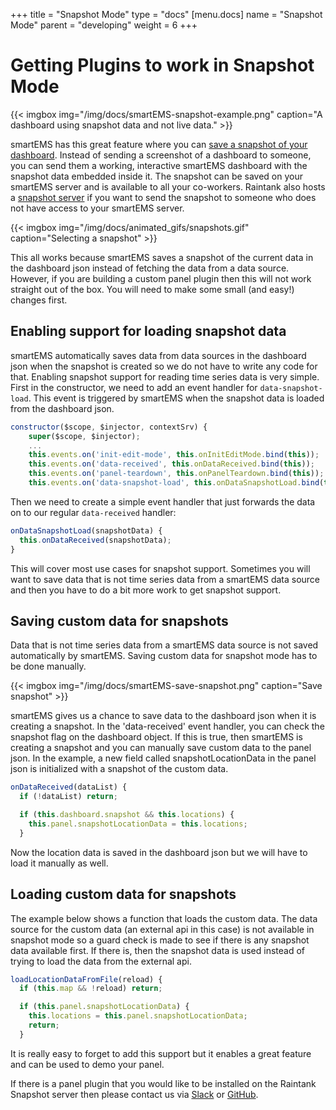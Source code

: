 +++
title = "Snapshot Mode"
type = "docs"
[menu.docs]
name = "Snapshot Mode"
parent = "developing"
weight = 6
+++

# Getting Plugins to work in Snapshot Mode

{{< imgbox img="/img/docs/smartEMS-snapshot-example.png" caption="A dashboard using snapshot data and not live data." >}}

smartEMS has this great feature where you can [save a snapshot of your dashboard](http://docs.grafana.org/reference/sharing/). Instead of sending a screenshot of a dashboard to someone, you can send them a working, interactive smartEMS dashboard with the snapshot data embedded inside it. The snapshot can be saved on your smartEMS server and is available to all your co-workers. Raintank also hosts a [snapshot server](http://snapshot.raintank.io/) if you want to send the snapshot to someone who does not have access to your smartEMS server.

{{< imgbox img="/img/docs/animated_gifs/snapshots.gif" caption="Selecting a snapshot" >}}

This all works because smartEMS saves a snapshot of the current data in the dashboard json instead of fetching the data from a data source. However, if you are building a custom panel plugin then this will not work straight out of the box. You will need to make some small (and easy!) changes first.

## Enabling support for loading snapshot data

smartEMS automatically saves data from data sources in the dashboard json when the snapshot is created so we do not have to write any code for that. Enabling snapshot support for reading time series data is very simple. First in the constructor, we need to add an event handler for `data-snapshot-load`. This event is triggered by smartEMS when the snapshot data is loaded from the dashboard json.

```javascript
constructor($scope, $injector, contextSrv) {
    super($scope, $injector);
    ...
    this.events.on('init-edit-mode', this.onInitEditMode.bind(this));
    this.events.on('data-received', this.onDataReceived.bind(this));
    this.events.on('panel-teardown', this.onPanelTeardown.bind(this));
    this.events.on('data-snapshot-load', this.onDataSnapshotLoad.bind(this));
```

Then we need to create a simple event handler that just forwards the data on to our regular `data-received` handler:

```javascript
onDataSnapshotLoad(snapshotData) {
  this.onDataReceived(snapshotData);
}
```

This will cover most use cases for snapshot support. Sometimes you will want to save data that is not time series data from a smartEMS data source and then you have to do a bit more work to get snapshot support.

## Saving custom data for snapshots

Data that is not time series data from a smartEMS data source is not saved automatically by smartEMS. Saving custom data for snapshot mode has to be done manually.

{{< imgbox img="/img/docs/smartEMS-save-snapshot.png" caption="Save snapshot" >}}

smartEMS gives us a chance to save data to the dashboard json when it is creating a snapshot. In the 'data-received' event handler, you can check the snapshot flag on the dashboard object. If this is true, then smartEMS is creating a snapshot and you can manually save custom data to the panel json. In the example, a new field called snapshotLocationData in the panel json is initialized with a snapshot of the custom data.

```javascript
onDataReceived(dataList) {
  if (!dataList) return;

  if (this.dashboard.snapshot && this.locations) {
    this.panel.snapshotLocationData = this.locations;
  }
```

Now the location data is saved in the dashboard json but we will have to load it manually as well.

## Loading custom data for snapshots

The example below shows a function that loads the custom data. The data source for the custom data (an external api in this case) is not available in snapshot mode so a guard check is made to see if there is any snapshot data available first. If there is, then the snapshot data is used instead of trying to load the data from the external api.

```javascript
loadLocationDataFromFile(reload) {
  if (this.map && !reload) return;

  if (this.panel.snapshotLocationData) {
    this.locations = this.panel.snapshotLocationData;
    return;
  }
```

It is really easy to forget to add this support but it enables a great feature and can be used to demo your panel.

If there is a panel plugin that you would like to be installed on the Raintank Snapshot server then please contact us via [Slack](https://raintank.slack.com) or [GitHub](https://github.com/grafana/grafana).
